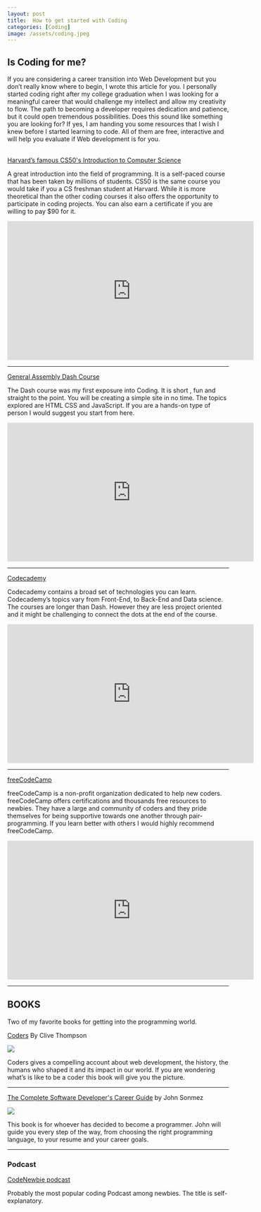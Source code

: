 ```yaml
---
layout: post
title:  How to get started with Coding
categories: [Coding]
image: /assets/coding.jpeg
---
```

 

<h2> Is Coding for me? </h2>
  If you are considering a career transition into Web Development but you don’t really know where to begin, I wrote this article for you. I personally started coding right after my college graduation when I was looking for a meaningful career that would challenge my intellect and allow my creativity to flow.  The path to becoming a developer requires dedication and patience, but it could open tremendous possibilities.
  Does this sound like something you are looking for? If yes, I am handing you some resources that I wish I knew before I started learning to code.  All of them are free, interactive and will help you evaluate if Web development is for you.

  <br/>
  <br>


[Harvard’s famous CS50's Introduction to Computer Science](https://www.edx.org/course/cs50s-introduction-computer-science-harvardx-cs50x)

A great introduction into the field of programming. It is a self-paced course that has been taken by millions of students.  CS50 is the same course you would take if you a CS freshman student at Harvard. While it is more theoretical than the other coding courses it also offers the opportunity to participate in coding projects. You can also earn a certificate if you are willing to pay $90 for it. 


<iframe width="560" height="315" src="https://www.youtube.com/embed/FsYdgKO4AQU?controls=0" frameborder="0" allow="accelerometer; autoplay; encrypted-media; gyroscope; picture-in-picture" allowfullscreen></iframe>

---

[General Assembly Dash Course ](https://dash.generalassemb.ly/) 

The Dash course was my first exposure into Coding. It is short , fun and straight to the point. You will be creating a simple site in no time. The topics explored are HTML CSS and JavaScript. If you are a hands-on type of person I would suggest you start from here. 

<iframe width="560" height="315" src="https://www.youtube.com/embed/w2tcMPCcnt8" frameborder="0" allow="accelerometer; autoplay; encrypted-media; gyroscope; picture-in-picture" allowfullscreen></iframe>

---

[Codecademy](https://www.codecademy.com/) 

Codecademy contains a broad set of technologies you can learn. Codecademy’s topics vary from Front-End, to Back-End and Data science. The courses are longer than Dash. However they are less project oriented and it might be challenging to connect the dots at the end of the course. 

<iframe width="560" height="315" src="https://www.youtube.com/embed/h6lT_5CTTSc" frameborder="0" allow="accelerometer; autoplay; encrypted-media; gyroscope; picture-in-picture" allowfullscreen></iframe>

---

[freeCodeCamp](https://www.freecodecamp.org/) 

freeCodeCamp is a non-profit organization dedicated to help new coders. freeCodeCamp offers certifications and thousands free resources to newbies. They have a large and community of coders and they pride themselves for being supportive towards one another through pair-programming. If you learn better with others I would highly recommend freeCodeCamp.

<iframe width="560" height="315" src="https://www.youtube.com/embed/W_eVPoMnOEg" frameborder="0" allow="accelerometer; autoplay; encrypted-media; gyroscope; picture-in-picture" allowfullscreen></iframe>

---

<h2> BOOKS </h2>

Two of my favorite books for getting into the programming world. 

[Coders](https://amzn.to/2mvmRIH) By Clive Thompson 


<a target="_blank"  href="https://www.amazon.com/gp/product/0735220565/ref=as_li_tl?ie=UTF8&camp=1789&creative=9325&creativeASIN=0735220565&linkCode=as2&tag=johangace-20&linkId=47f894ef26baa5135e73928f6453398e"><img border="0" src="//ws-na.amazon-adsystem.com/widgets/q?_encoding=UTF8&MarketPlace=US&ASIN=0735220565&ServiceVersion=20070822&ID=AsinImage&WS=1&Format=_SL250_&tag=johangace-20" ></a><img src="//ir-na.amazon-adsystem.com/e/ir?t=johangace-20&l=am2&o=1&a=0735220565" width="1" height="1" border="0" alt="" style="border:none !important; margin:0px !important;" />

Coders gives a compelling account about web development, the history, the humans who shaped it and its impact in our world. If you are wondering what’s is like to be a coder this book will give you the picture. 

---

[The Complete Software Developer's Career Guide](https://amzn.to/2mQfpb7) by John Sonmez 

<a target="_blank"  href="https://www.amazon.com/gp/product/B073X6GNJ1/ref=as_li_tl?ie=UTF8&camp=1789&creative=9325&creativeASIN=B073X6GNJ1&linkCode=as2&tag=johangace-20&linkId=81847180b6e35c0e680b73c50986a196"><img border="0" src="//ws-na.amazon-adsystem.com/widgets/q?_encoding=UTF8&MarketPlace=US&ASIN=B073X6GNJ1&ServiceVersion=20070822&ID=AsinImage&WS=1&Format=_SL250_&tag=johangace-20" ></a><img src="//ir-na.amazon-adsystem.com/e/ir?t=johangace-20&l=am2&o=1&a=B073X6GNJ1" width="1" height="1" border="0" alt="" style="border:none !important; margin:0px !important;" />

This book is for whoever has decided to become a programmer. John will guide you every step of the way, from choosing the right programming language, to your resume and your career goals.
 
---
<h3> Podcast </h3>

[CodeNewbie podcast](https://www.codenewbie.org/podcast) 

Probably the most popular coding Podcast among newbies. The title is self-explanatory. 




